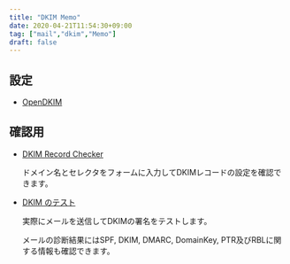 ```yaml
---
title: "DKIM Memo"
date: 2020-04-21T11:54:30+09:00
tag: ["mail","dkim","Memo"]
draft: false
---
```


## 設定

- [OpenDKIM](https://wiki.archlinux.jp/index.php/OpenDKIM)

## 確認用

- [DKIM Record Checker](https://dmarcian.com/dkim-inspector/)

  ドメイン名とセレクタをフォームに入力してDKIMレコードの設定を確認できます。

- [DKIM のテスト](https://www.appmaildev.com/jp/dkim)

  実際にメールを送信してDKIMの署名をテストします。

  メールの診断結果にはSPF, DKIM, DMARC, DomainKey, PTR及びRBLに関する情報も確認できます。
